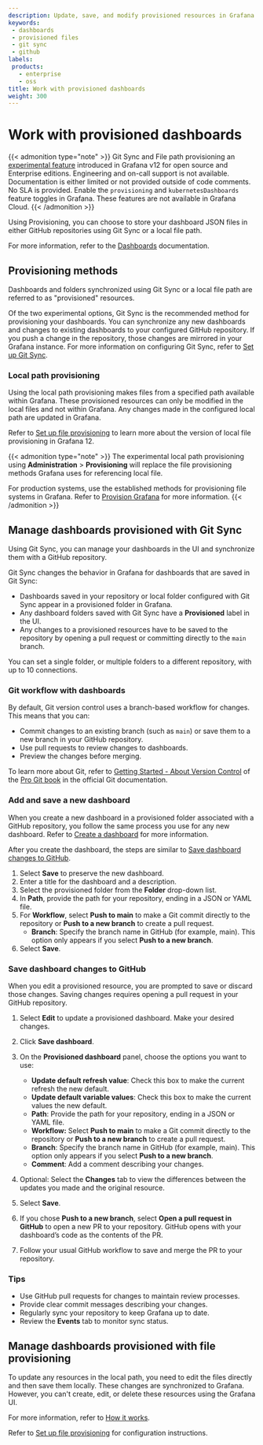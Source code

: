 ```yaml
---
description: Update, save, and modify provisioned resources in Grafana using Git Sync.
keywords:
 - dashboards
 - provisioned files
 - git sync
 - github
labels:
 products:
   - enterprise
   - oss
title: Work with provisioned dashboards
weight: 300
---
```


# Work with provisioned dashboards

{{< admonition type="note" >}}
Git Sync and File path provisioning an [experimental feature](https://grafana.com/docs/release-life-cycle/) introduced in Grafana v12 for open source and Enterprise editions. Engineering and on-call support is not available. Documentation is either limited or not provided outside of code comments. No SLA is provided. Enable the `provisioning` and `kubernetesDashboards` feature toggles in Grafana. These features are not available in Grafana Cloud.
{{< /admonition >}}

Using Provisioning, you can choose to store your dashboard JSON files in either GitHub repositories using Git Sync or a local file path.

For more information, refer to the [Dashboards](https://grafana.com/docs/grafana/<GRAFANA_VERSION>/dashboards/) documentation.

## Provisioning methods

Dashboards and folders synchronized using Git Sync or a local file path are referred to as "provisioned" resources.

Of the two experimental options, Git Sync is the recommended method for provisioning your dashboards.
You can synchronize any new dashboards and changes to existing dashboards to your configured GitHub repository.
If you push a change in the repository, those changes are mirrored in your Grafana instance.
For more information on configuring Git Sync, refer to [Set up Git Sync](https://grafana.com/docs/grafana/<GRAFANA_VERSION>/observability-as-code/provision-resources/intro-git-sync/).

### Local path provisioning

Using the local path provisioning makes files from a specified path available within Grafana.
These provisioned resources can only be modified in the local files and not within Grafana.
Any changes made in the configured local path are updated in Grafana.

Refer to [Set up file provisioning](https://grafana.com/docs/grafana/<GRAFANA_VERSION>/observability-as-code/provision-resources/file-path-setup) to learn more about the version of local file provisioning in Grafana 12.

{{< admonition type="note" >}}
The experimental local path provisioning using **Administration** > **Provisioning** will replace the file provisioning methods Grafana uses for referencing local file.

For production systems, use the established methods for provisioning file systems in Grafana.
Refer to [Provision Grafana](https://grafana.com/docs/grafana/<GRAFANA_VERSION>/administration/provisioning/#provision-folders-structure-from-filesystem-to-grafana) for more information.
{{< /admonition >}}

## Manage dashboards provisioned with Git Sync

Using Git Sync, you can manage your dashboards in the UI and synchronize them with a GitHub repository.

Git Sync changes the behavior in Grafana for dashboards that are saved in Git Sync:

* Dashboards saved in your repository or local folder configured with Git Sync appear in a provisioned folder in Grafana.
* Any dashboard folders saved with Git Sync have a **Provisioned** label in the UI.
* Any changes to a provisioned resources have to be saved to the repository by opening a pull request or committing directly to the `main` branch.

You can set a single folder, or multiple folders to a different repository, with up to 10 connections.

### Git workflow with dashboards

By default, Git version control uses a branch-based workflow for changes. This means that you can:

- Commit changes to an existing branch (such as `main`) or save them to a new branch in your GitHub repository.
- Use pull requests to review changes to dashboards.
- Preview the changes before merging.

To learn more about Git, refer to [Getting Started - About Version Control](https://git-scm.com/book/en/v2/Getting-Started-About-Version-Control) of the [Pro Git book](https://git-scm.com/book/en/v2) in the official Git documentation.

### Add and save a new dashboard

When you create a new dashboard in a provisioned folder associated with a GitHub repository, you follow the same process you use for any new dashboard.
Refer to [Create a dashboard](http://grafana.com/docs/grafana/<GRAFANA_VERSION>/dashboards/build-dashboards/create-dashboard/) for more information.

After you create the dashboard, the steps are similar to [Save dashboard changes to GitHub](#save-dashboard-changes-to-github).

1. Select **Save** to preserve the new dashboard.
1. Enter a title for the dashboard and a description.
1. Select the provisioned folder from the **Folder** drop-down list.
1. In **Path**, provide the path for your repository, ending in a JSON or YAML file.
1. For **Workflow**, select **Push to main** to make a Git commit directly to the repository or **Push to a new branch** to create a pull request.
    - **Branch**: Specify the branch name in GitHub (for example, main). This option only appears if you select **Push to a new branch**.
1. Select **Save**.

### Save dashboard changes to GitHub

When you edit a provisioned resource, you are prompted to save or discard those changes.
Saving changes requires opening a pull request in your GitHub repository.

1. Select **Edit** to update a provisioned dashboard. Make your desired changes.

1. Click **Save dashboard**.

1. On the **Provisioned dashboard** panel, choose the options you want to use:
    - **Update default refresh value**: Check this box to make the current refresh the new default.
    - **Update default variable values**: Check this box to make the current values the new default.
    - **Path**: Provide the path for your repository, ending in a JSON or YAML file.
    - **Workflow:** Select **Push to main** to make a Git commit directly to the repository or **Push to a new branch** to create a pull request.
    - **Branch**: Specify the branch name in GitHub (for example, main). This option only appears if you select **Push to a new branch**.
    - **Comment**: Add a comment describing your changes.

1. Optional: Select the **Changes** tab to view the differences between the updates you made and the original resource.

1. Select **Save**.

1. If you chose **Push to a new branch**, select **Open a pull request in GitHub** to open a new PR to your repository. GitHub opens with your dashboard’s code as the contents of the PR.

1. Follow your usual GitHub workflow to save and merge the PR to your repository.

### Tips

- Use GitHub pull requests for changes to maintain review processes.
- Provide clear commit messages describing your changes.
- Regularly sync your repository to keep Grafana up to date.
- Review the **Events** tab to monitor sync status.

## Manage dashboards provisioned with file provisioning

To update any resources in the local path, you need to edit the files directly and then save them locally.
These changes are synchronized to Grafana.
However, you can't create, edit, or delete these resources using the Grafana UI.

For more information, refer to [How it works](https://grafana.com/docs/grafana/<GRAFANA_VERSION>/observability-as-code/provision-resources/).

Refer to [Set up file provisioning](https://grafana.com/docs/grafana/<GRAFANA_VERSION>/observability-as-code/provision-resources/file-path-setup/) for configuration instructions.